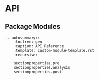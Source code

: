 # API

## Package Modules

```{eval-rst}
.. autosummary::
    :toctree: gen
    :caption: API Reference
    :template: custom-module-template.rst
    :recursive:

    sectionproperties.pre
    sectionproperties.analysis
    sectionproperties.post
```
